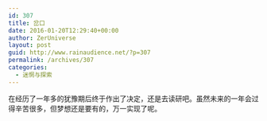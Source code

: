 ```yaml
---
id: 307
title: 岔口
date: 2016-01-20T12:29:40+00:00
author: ZerUniverse
layout: post
guid: http://www.rainaudience.net/?p=307
permalink: /archives/307
categories:
  - 迷惘与探索
---
```

在经历了一年多的犹豫期后终于作出了决定，还是去读研吧。虽然未来的一年会过得辛苦很多，但梦想还是要有的，万一实现了呢。